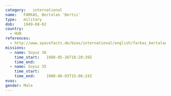 ```yaml
---
category:	international
name:	FARKAS, Bertalan 'Bertsi'
type:	military
dob:	1949-08-02
country:
  - HUN
references:
  - http://www.spacefacts.de/bios/international/english/farkas_bertalan.htm
missions:
  - name: Soyuz 36
    time_start:   1980-05-26T18:20:39Z
    time_end:     
  - name: Soyuz 35
    time_start:   
    time_end:     1980-06-03T15:06:24Z
evas:
gender:	Male
---
```

